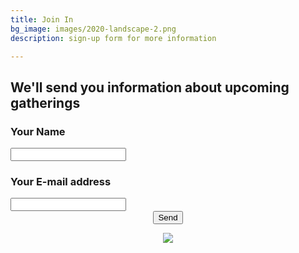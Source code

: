```yaml
---
title: Join In
bg_image: images/2020-landscape-2.png
description: sign-up form for more information

---
```

## We'll send you information about upcoming gatherings

<form action="[https://getform.io/f/90d4734d-956d-41db-b285-c2898d6a7d60](https://getform.io/f/90d4734d-956d-41db-b285-c2898d6a7d60 "https://getform.io/f/90d4734d-956d-41db-b285-c2898d6a7d60")" method="POST">

### Your Name

<input type="text" name="name">

### Your E-mail address

<input type="email" name="email">

<br>

<center><button type="submit">Send</button> </form>

<br>

![](images/2020-three-quarters-1.png)
